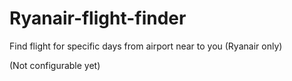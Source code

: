 # Ryanair-flight-finder
Find flight for specific days from airport near to you (Ryanair only)

(Not configurable yet)
